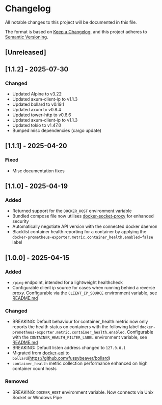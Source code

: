 # Changelog
All notable changes to this project will be documented in this file.

The format is based on [Keep a Changelog](https://keepachangelog.com/en/1.1.0/),
and this project adheres to [Semantic Versioning](https://semver.org/spec/v2.0.0.html).

## [Unreleased]

## [1.1.2] - 2025-07-30

### Changed
- Updated Alpine to v3.22
- Updated axum-client-ip to v1.1.3
- Updated bollard to v0.19.1
- Updated axum to v0.8.4
- Updated tower-http to v0.6.6
- Updated axum-client-ip to v1.1.3
- Updated tokio to v1.47.0
- Bumped misc dependencies (cargo update)

## [1.1.1] - 2025-04-20

### Fixed
- Misc documentation fixes

## [1.1.0] - 2025-04-19

### Added
- Returned support for the `DOCKER_HOST` environment variable
- Bundled compose file now utilises [docker-socket-proxy](https://github.com/linuxserver/docker-socket-proxy)
  for enhanced security
- Automatically negotiate API version with the connected docker daemon
- Blacklist container health reporting for a container by applying the `docker-prometheus-exporter.metric.container_health.enabled=false` 
  label

## [1.0.0] - 2025-04-15

### Added
- `/ping` endpoint, intended for a lightweight healthcheck
- Configurable client ip source for cases when running behind a reverse proxy. Configurable via the `CLIENT_IP_SOURCE` 
  environment variable, see [README.md](README.md#environment-variables)

### Changed
- BREAKING: Default behaviour for container_health metric now only reports the health status on containers with the 
  following label `docker-prometheus-exporter.metric.container_health.enabled`. Configurable with the 
  `CONTAINER_HEALTH_FILTER_LABEL` environment variable, see [README.md](README.md#environment-variables)
- BREAKING: Default listen address changed to `127.0.0.1`
- Migrated from [docker-api](https://github.com/vv9k/docker-api-rs) to `bollard`(https://github.com/fussybeaver/bollard)
- `container_health` metric collection performance enhanced on high container count hosts

### Removed
- BREAKING: `DOCKER_HOST` environment variable. Now connects via Unix Socket or Windows Pipe
